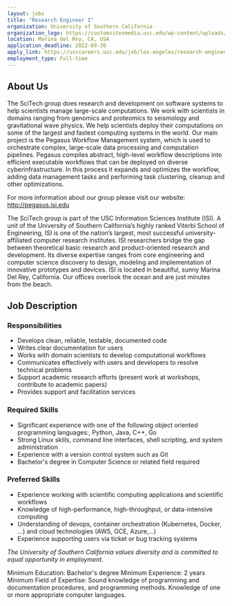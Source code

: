 ```yaml
---
layout: jobs
title: "Research Engineer I"
organization: University of Southern California
organization_logo: https://customsitesmedia.usc.edu/wp-content/uploads/sites/55/2019/01/15234736/PrimShield-Word_SmallUse_CardOnTrans.png
location: Marina del Rey, CA, USA
application_deadline: 2022-09-30
apply_link: https://usccareers.usc.edu/job/los-angeles/research-engineer-i-scitech-group/1209/26713829952
employment_type: Full-time
---
```


## About Us

The SciTech group does research and development on software systems to help scientists manage large-scale computations. We work with scientists in domains ranging from genomics and proteomics to seismology and gravitational wave physics. We help scientists deploy their computations on some of the largest and fastest computing systems in the world. Our main project is the Pegasus Workflow Management system, which is used to orchestrate complex, large-scale data processing and computation pipelines. Pegasus compiles abstract, high-level workflow descriptions into efficient executable workflows that can be deployed on diverse cyberinfrastructure. In this process it expands and optimizes the workflow, adding data management tasks and performing task clustering, cleanup and other optimizations.

For more information about our group please visit our website: http://pegasus.isi.edu

The SciTech group is part of the USC Information Sciences Institute (ISI). A unit of the University of Southern California’s highly ranked Viterbi School of Engineering, ISI is one of the nation’s largest, most successful university-affiliated computer research institutes. ISI researchers bridge the gap between theoretical basic research and product-oriented research and development. Its diverse expertise ranges from core engineering and computer science discovery to design, modeling and implementation of innovative prototypes and devices. ISI is located in beautiful, sunny Marina Del Rey, California. Our offices overlook the ocean and are just minutes from the beach.

## Job Description

### Responsibilities

- Develops clean, reliable, testable, documented code
- Writes clear documentation for users
- Works with domain scientists to develop computational workflows
- Communicates effectively with users and developers to resolve technical problems
- Support academic research efforts (present work at workshops, contribute to academic papers)
- Provides support and facilitation services

### Required Skills

- Significant experience with one of the following object oriented programming languages:, Python, Java, C++, Go
- Strong Linux skills, command line interfaces, shell scripting, and system administration
- Experience with a version control system such as Git
- Bachelor's degree in Computer Science or related field required

### Preferred Skills

- Experience working with scientific computing applications and scientific workflows
- Knowledge of high-performance, high-throughput, or data-intensive computing
- Understanding of devops, container orchestration (Kubernetes, Docker, …) and cloud technologies (AWS, GCE, Azure,…)
- Experience supporting users via ticket or bug tracking systems

_The University of Southern California values diversity and is committed to equal opportunity in employment._

Minimum Education: Bachelor's degree Minimum Experience: 2 years Minimum Field of Expertise: Sound knowledge of programming and documentation procedures, and programming methods. Knowledge of one or more appropriate computer languages.